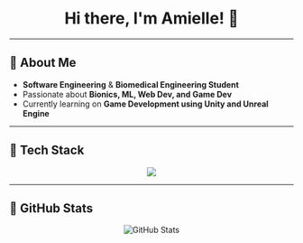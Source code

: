 <h1 align="center">Hi there, I'm Amielle! 🌷</h1>

---

## 🌸 **About Me**
- **Software Engineering** & **Biomedical Engineering Student**
- Passionate about **Bionics, ML, Web Dev, and Game Dev**
- Currently learning on **Game Development using Unity and Unreal Engine**

---

## 🌸 **Tech Stack**
<p align="center">
  <img src="https://skillicons.dev/icons?i=c,cpp,python,java,js,html,css,react,git,unity,unrealengine" />
</p>

---

## 🌸 **GitHub Stats**
<p align="center">
  <img src="https://github-readme-stats.vercel.app/api?username=AmielleE&show_icons=true&title_color=ff66b2&text_color=ff99cc&icon_color=ff66b2&bg_color=fff0f5&border_color=ffb6c1" alt="GitHub Stats" />
</p>
